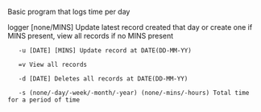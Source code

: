 Basic program that logs time per day

logger [none/MINS] Update latest record created that day or create one if MINS present,
view all records if no MINS present

       -u [DATE] [MINS] Update record at DATE(DD-MM-YY)

       =v View all records

       -d [DATE] Deletes all records at DATE(DD-MM-YY)

       -s (none/-day/-week/-month/-year) (none/-mins/-hours) Total time for a period of time
